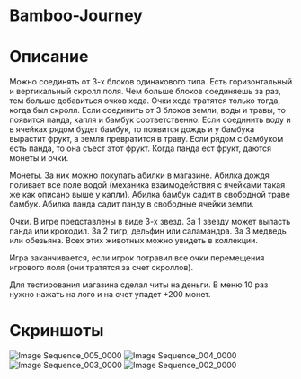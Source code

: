 # Bamboo-Journey

# Описание

Можно соединять от 3-х блоков одинакового типа. Есть горизонтальный и вертикальный скролл поля. Чем больше блоков соединяешь за раз, тем больше добавиться очков хода. Очки хода тратятся только тогда, когда был скролл. Если соединить от 3 блоков земли, воды и травы, то появится панда, капля и бамбук соответственно. Если соединить воду и в ячейках рядом будет бамбук, то появится дождь и у бамбука вырастит фрукт, а земля превратится в траву. Если рядом с бамбуком есть панда, то она съест этот фрукт. Когда панда ест фрукт, даются монеты и очки.

Монеты. За них можно покупать абилки в магазине. Абилка дождя поливает все поле водой (механика взаимодействия с ячейками такая же как описано выше у капли). Абилка бамбук садит в свободной траве бамбук. Абилка панда садит панду в свободные ячейки земли.

Очки. В игре представлены в виде 3-х звезд. За 1 звезду может выпасть панда или крокодил. За 2 тигр, дельфин или саламандра. За 3 медведь или обезьяна. Всех этих животных можно увидеть в коллекции. 

Игра заканчивается, если игрок потравил все очки перемещения игрового поля (они тратятся за счет скроллов).

Для тестирования магазина сделал читы на деньги. В меню 10 раз нужно нажать на лого и на счет упадет +200 монет.

# Скриншоты
![Image Sequence_005_0000](https://github.com/user-attachments/assets/8ae527dd-07ed-4b7d-bded-754a4d43bb0a)
![Image Sequence_004_0000](https://github.com/user-attachments/assets/d777a425-9d5c-4d02-a9ce-3d9da70dddf9)
![Image Sequence_003_0000](https://github.com/user-attachments/assets/e9b0ca5f-8cbe-4b71-80f6-3ed18e6a939f)
![Image Sequence_002_0000](https://github.com/user-attachments/assets/3e8a9ca1-ff7f-424b-b40d-05a7a19e4636)
